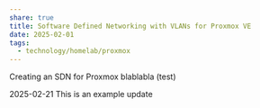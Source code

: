 ```yaml
---
share: true
title: Software Defined Networking with VLANs for Proxmox VE
date: 2025-02-01
tags:
  - technology/homelab/proxmox
---
```

Creating an SDN for Proxmox blablabla (test)

2025-02-21
This is an example update